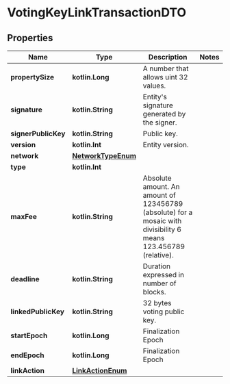 
# VotingKeyLinkTransactionDTO

## Properties
Name | Type | Description | Notes
------------ | ------------- | ------------- | -------------
**propertySize** | **kotlin.Long** | A number that allows uint 32 values. | 
**signature** | **kotlin.String** | Entity&#39;s signature generated by the signer. | 
**signerPublicKey** | **kotlin.String** | Public key. | 
**version** | **kotlin.Int** | Entity version. | 
**network** | [**NetworkTypeEnum**](NetworkTypeEnum.md) |  | 
**type** | **kotlin.Int** |  | 
**maxFee** | **kotlin.String** | Absolute amount. An amount of 123456789 (absolute) for a mosaic with divisibility 6 means 123.456789 (relative). | 
**deadline** | **kotlin.String** | Duration expressed in number of blocks. | 
**linkedPublicKey** | **kotlin.String** | 32 bytes voting public key. | 
**startEpoch** | **kotlin.Long** | Finalization Epoch | 
**endEpoch** | **kotlin.Long** | Finalization Epoch | 
**linkAction** | [**LinkActionEnum**](LinkActionEnum.md) |  | 



